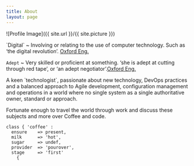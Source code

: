 ```yaml
---
title: About
layout: page
---
```

![Profile Image]({{ site.url }}/{{ site.picture }})
<p>
<quote>`Digital` </quote>~  Involving or relating to the use of computer technology. Such as ‘the digital revolution’. <a href='https://en.oxforddictionaries.com/definition/digital'>Oxford Eng.</a>

<quote>`Adept` </quote>~ Very skilled or proficient at something. ‘she is adept at cutting through red tape’, or ‘an adept negotiator’.<a href='https://en.oxforddictionaries.com/definition/adept'>Oxford Eng.</a>
</p>

<p>
A keen `technologist`, passionate about new technology, DevOps practices and a balanced approach to Agile development, configuration management and operations in a world where no single system as a single authoritative owner, standard or approach.

Fortunate enough to travel the world through work and discuss these subjects and more over Coffee and code.
</p>

```Puppet
class { 'coffee' :
  ensure    => present,
  milk      => 'hot',
  sugar     => undef,
  provider  => 'pourover',
  stage     => 'first'
    {

```
